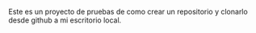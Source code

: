 Este es un proyecto de pruebas de como crear un repositorio y clonarlo desde github a mi escritorio local.